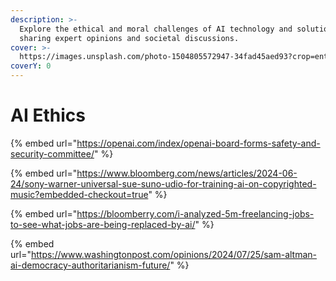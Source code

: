 ```yaml
---
description: >-
  Explore the ethical and moral challenges of AI technology and solutions,
  sharing expert opinions and societal discussions.
cover: >-
  https://images.unsplash.com/photo-1504805572947-34fad45aed93?crop=entropy&cs=srgb&fm=jpg&ixid=M3wxOTcwMjR8MHwxfHNlYXJjaHw2fHxldGhpY3N8ZW58MHx8fHwxNzE4NjY0MTA1fDA&ixlib=rb-4.0.3&q=85
coverY: 0
---
```


# AI Ethics

{% embed url="https://openai.com/index/openai-board-forms-safety-and-security-committee/" %}

{% embed url="https://www.bloomberg.com/news/articles/2024-06-24/sony-warner-universal-sue-suno-udio-for-training-ai-on-copyrighted-music?embedded-checkout=true" %}

{% embed url="https://bloomberry.com/i-analyzed-5m-freelancing-jobs-to-see-what-jobs-are-being-replaced-by-ai/" %}

{% embed url="https://www.washingtonpost.com/opinions/2024/07/25/sam-altman-ai-democracy-authoritarianism-future/" %}

